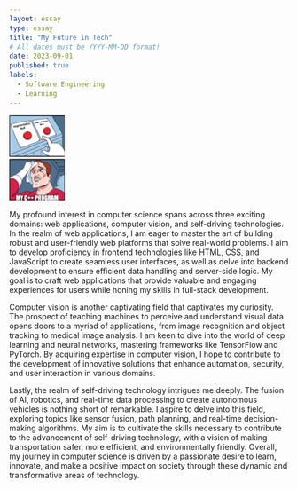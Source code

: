 ```yaml
---
layout: essay
type: essay
title: "My Future in Tech"
# All dates must be YYYY-MM-DD format!
date: 2023-09-01
published: true
labels:
  - Software Engineering
  - Learning
---
```


<img width="100px" class="rounded float-start pe-4" src="../img/c++meme.png">

  My profound interest in computer science spans across three exciting domains: web applications, computer vision, and self-driving technologies. In the realm of web applications, I am eager to master the art of building robust and user-friendly web platforms that solve real-world problems. I aim to develop proficiency in frontend technologies like HTML, CSS, and JavaScript to create seamless user interfaces, as well as delve into backend development to ensure efficient data handling and server-side logic. My goal is to craft web applications that provide valuable and engaging experiences for users while honing my skills in full-stack development.

  Computer vision is another captivating field that captivates my curiosity. The prospect of teaching machines to perceive and understand visual data opens doors to a myriad of applications, from image recognition and object tracking to medical image analysis. I am keen to dive into the world of deep learning and neural networks, mastering frameworks like TensorFlow and PyTorch. By acquiring expertise in computer vision, I hope to contribute to the development of innovative solutions that enhance automation, security, and user interaction in various domains.

  Lastly, the realm of self-driving technology intrigues me deeply. The fusion of AI, robotics, and real-time data processing to create autonomous vehicles is nothing short of remarkable. I aspire to delve into this field, exploring topics like sensor fusion, path planning, and real-time decision-making algorithms. My aim is to cultivate the skills necessary to contribute to the advancement of self-driving technology, with a vision of making transportation safer, more efficient, and environmentally friendly. Overall, my journey in computer science is driven by a passionate desire to learn, innovate, and make a positive impact on society through these dynamic and transformative areas of technology.
